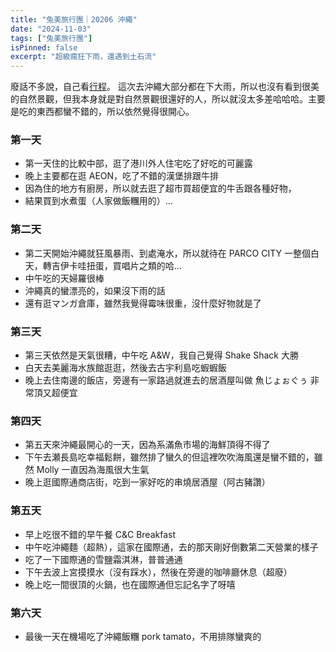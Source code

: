 ```yaml
---
title: "兔美旅行團｜20206 沖繩"
date: "2024-11-03"
tags: ["兔美旅行團"]
isPinned: false
excerpt: "超級瘋狂下雨，還遇到土石流"
---
```


廢話不多說，自己看[行程](https://docs.google.com/spreadsheets/d/e/2PACX-1vS0eNa8N1jE6wM3YMoUgCczhRVvZu1mOBznyMVFgXq_9xYNt1HLW-l6BY-ZWy4afBp0gYYOntfJRFJh/pubhtml?gid=1574531211&single=true)。
這次去沖繩大部分都在下大雨，所以也沒有看到很美的自然景觀，但我本身就是對自然景觀很還好的人，所以就沒太多差哈哈哈。主要是吃的東西都蠻不錯的，所以依然覺得很開心。

### 第一天
- 第一天住的比較中部，逛了港川外人住宅吃了好吃的可麗露
- 晚上主要都在逛 AEON，吃了不錯的漢堡排跟牛排
- 因為住的地方有廚房，所以就去逛了超市買超便宜的牛舌跟各種好物，
- 結果買到水煮蛋（人家做飯糰用的）…

### 第二天
- 第二天開始沖繩就狂風暴雨、到處淹水，所以就待在 PARCO CITY 一整個白天，轉吉伊卡哇扭蛋，買唱片之類的哈…
- 中午吃的天婦羅很棒
- 沖繩真的蠻漂亮的，如果沒下雨的話
- 還有逛マンガ倉庫，雖然我覺得霉味很重，沒什麼好物就是了

### 第三天
- 第三天依然是天氣很糟，中午吃 A&W，我自己覺得 Shake Shack 大勝
- 白天去美麗海水族館逛逛，然後去古宇利島吃蝦蝦飯
- 晚上去住南邊的飯店，旁邊有一家路過就進去的居酒屋叫做 魚じょぉぐぅ 非常頂又超便宜

### 第四天

- 第五天來沖繩最開心的一天，因為系滿魚市場的海鮮頂得不得了
- 下午去瀬長島吃幸福鬆餅，雖然排了蠻久的但這裡吹吹海風還是蠻不錯的，雖然 Molly 一直因為海風很大生氣
- 晚上逛國際通商店街，吃到一家好吃的串燒居酒屋（阿古豬讚）

### 第五天

- 早上吃很不錯的早午餐 C&C Breakfast
- 中午吃沖繩麵（超熱），這家在國際通，去的那天剛好倒數第二天營業的樣子
- 吃了一下國際通的雪鹽霜淇淋，普普通通
- 下午去波上宮摸摸水（沒有踩水），然後在旁邊的咖啡廳休息（超廢）
- 晚上吃一間很頂的火鍋，也在國際通但忘記名字了呀嘻

### 第六天
- 最後一天在機場吃了沖繩飯糰 pork tamato，不用排隊蠻爽的



